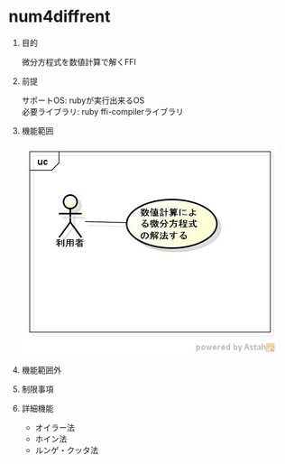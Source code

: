 num4diffrent
============
1. 目的

    微分方程式を数値計算で解くFFI

1. 前提

   サポートOS: rubyが実行出来るOS  
   必要ライブラリ:  ruby ffi-compilerライブラリ

1. 機能範囲

   ![num4diff](images/ucNumDiff.jpg)

1. 機能範囲外

1. 制限事項

1. 詳細機能
    * オイラー法
    * ホイン法
    * ルンゲ・クッタ法
    
